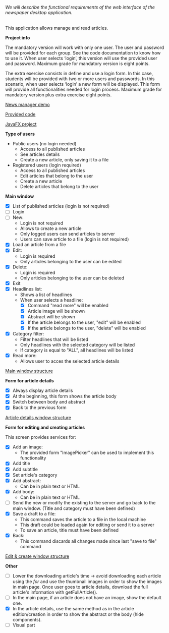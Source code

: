 ###### We will describe the functional requirements of the web interface of the newspaper desktop application.

This application allows manage and read articles.

**Project info**

The mandatory version will work with only one user. The user and password will be provided for each group. See the code documentation to know how to use it. When user selects ‘login’, this version will use the provided user and password. Maximum grade for mandatory version is eight points.

The extra exercise consists in define and use a login form. In this case, students will be provided with two or more users and passwords. In this scenario, when user selects ‘login’ a new form will be displayed. This form will provide all functionalities needed for login process. Maximum grade for mandatory version plus extra exercise eight points.

[News manager demo](https://web.microsoftstream.com/video/41cf1813-3f3a-47a1-9f56-b63c0696a6c7)

[Provided code](https://web.microsoftstream.com/video/7b42b2a5-fbcd-41b5-b9b0-1f61b9db73ef)

[JavaFX project](https://web.microsoftstream.com/video/bcb95dca-56d9-4ee4-8165-8a3288d89087)

**Type of users**
- Public users (no login needed)
    - Access to all published articles
    - See articles details
    - Create a new article, only saving it to a file
- Registered users (login required)
    - Access to all published articles
    - Edit articles that belong to the user
    - Create a new article
    - Delete articles that belong to the user
  
  
**Main window**
- [x] List of published articles (login is not required)
- [ ] Login
- [ ] New:
    - Login is not required
    - Allows to create a new article
    - Only logged users can send articles to server
    - Users can save article to a file (login is not required)
- [x] Load an article from a file
- [x] Edit:
    - Login is required
    - Only articles belonging to the user can be edited
- [x] Delete:
    - Login is required
    - Only articles belonging to the user can be deleted
- [x] Exit
- [x] Headlines list:
    - Shows a list of headlines
    - When user selects a headline:
        - [x] Command "read more" will be enabled
        - [x] Article image will be shown
        - [x] Abstract will be shown
        - [x] If the article belongs to the user, "edit" will be enabled
        - [x] If the article belongs to the user, "delete" will be enabled
- [x] Category filter:
    - Filter headlines that will be listed 
    - Only headlines with the selected category will be listed
    - If category is equal to "ALL", all headlines will be listed
- [x] Read more:
    - Allows user to acces the selected article details
    
[Main window structure](resources/images/git/main-window.PNG)

**Form for article details**
- [x] Always display article details
- [x] At the beginning, this form shows the article body
- [x] Switch between body and abstract
- [x] Back to the previous form

[Article details window structure](resources/images/git/article-details.PNG)

**Form for editing and creating articles**

This screen provides services for:
- [x] Add an image:
    - The provided form "ImagePicker" can be used to implement this functionality
- [x] Add title
- [x] Add subtitle
- [x] Set article's category
- [x] Add abstract:
    - Can be in plain text or HTML
- [x] Add body:
    - Can be in plain text or HTML
- [ ] Send the new or modify the existing to the server and go back to the main window. (Title and category must have been defined)
- [x] Save a draft to a file:
    - This command saves the article to a file in the local machine
    - This draft could be loaded again for editing or send it to a server
    - To save an article, title must have been defined
- [x] Back:
    - This command discards all changes made since last "save to file" command
    
[Edit & create window structure](resources/images/git/edit-and-create-news.PNG)

**Other**
- [ ] Lower the downloading article's time -> avoid downloading each article using the *for* and use the thumbnail images in order to show the images in main page. Once user goes to article details, download the full article's information with getFullArticle().
- [ ] In the main page, if an article does not have an image, show the default one. 
- [x] In the article details, use the same method as in the article edition/creation in order to show the abstract or the body (hide components).
- [ ] Visual part
